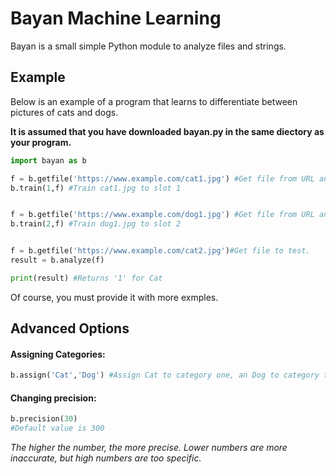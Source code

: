 # Bayan Machine Learning

Bayan is a small simple Python module to analyze files and strings.

## Example

Below is an example of a program that learns to differentiate between pictures of cats and dogs.

**It is assumed that you have downloaded bayan.py in the same diectory as your program.**

```python
import bayan as b

f = b.getfile('https://www.example.com/cat1.jpg') #Get file from URL and string it.
b.train(1,f) #Train cat1.jpg to slot 1


f = b.getfile('https://www.example.com/dog1.jpg') #Get file from URL and string it.
b.train(2,f) #Train dog1.jpg to slot 2


f = b.getfile('https://www.example.com/cat2.jpg')#Get file to test.
result = b.analyze(f)

print(result) #Returns '1' for Cat
```
Of course, you must provide it with more exmples.
## Advanced Options
#### Assigning Categories:
```python
b.assign('Cat','Dog') #Assign Cat to category one, an Dog to category two
```
#### Changing precision:
```python
b.precision(30)
#Default value is 300
```
*The higher the number, the more precise. Lower numbers are more inaccurate, but high numbers are too specific.*
